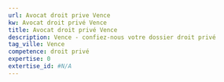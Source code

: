 ```yaml
---
url: Avocat droit prive Vence
kw: Avocat droit privé Vence
title: Avocat droit privé Vence
description: Vence - confiez-nous votre dossier droit privé
tag_ville: Vence
competence: droit privé
expertise: 0
extertise_id: #N/A
---
```

